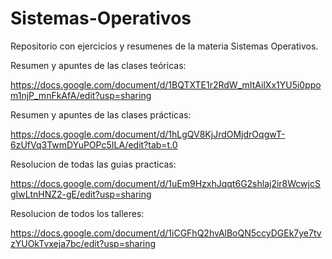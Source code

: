 # Sistemas-Operativos
Repositorio con ejercicios y resumenes de la materia Sistemas Operativos. 

Resumen y apuntes de las clases teóricas: 

https://docs.google.com/document/d/1BQTXTE1r2RdW_mItAilXx1YU5i0ppom1njP_mnFkAfA/edit?usp=sharing

Resumen y apuntes de las clases prácticas: 

https://docs.google.com/document/d/1hLgQV8KjJrdOMjdrOqgwT-6zUfVq3TwmDYuPOPc5ILA/edit?tab=t.0

Resolucion de todas las guias practicas:

https://docs.google.com/document/d/1uEm9HzxhJqqt6G2shlaj2ir8WcwjcSgIwLtnHNZ2-gE/edit?usp=sharing

Resolucion de todos los talleres:

https://docs.google.com/document/d/1iCGFhQ2hvAlBoQN5ccyDGEk7ye7tvzYUOkTvxeja7bc/edit?usp=sharing
